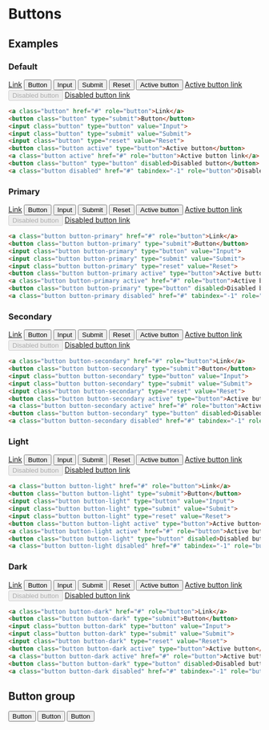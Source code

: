 <!--
@@@title:Buttons@@@
@@@section:Preview@@@
-->

# Buttons


## Examples

### Default

<div class="doc-example">
  <a class="button" href="#" role="button">Link</a>
  <button class="button" type="submit">Button</button>
  <input class="button" type="button" value="Input">
  <input class="button" type="submit" value="Submit">
  <input class="button" type="reset" value="Reset">
  <button class="button active" type="button">Active button</button>
  <a class="button active" href="#" role="button">Active button link</a>
  <button class="button" type="button" disabled>Disabled button</button>
  <a class="button disabled" href="#" tabindex="-1" role="button">Disabled button link</a>
</div>

```html
<a class="button" href="#" role="button">Link</a>
<button class="button" type="submit">Button</button>
<input class="button" type="button" value="Input">
<input class="button" type="submit" value="Submit">
<input class="button" type="reset" value="Reset">
<button class="button active" type="button">Active button</button>
<a class="button active" href="#" role="button">Active button link</a>
<button class="button" type="button" disabled>Disabled button</button>
<a class="button disabled" href="#" tabindex="-1" role="button">Disabled button link</a>
```

### Primary

<div class="doc-example">
  <a class="button button-primary" href="#" role="button">Link</a>
  <button class="button button-primary" type="submit">Button</button>
  <input class="button button-primary" type="button" value="Input">
  <input class="button button-primary" type="submit" value="Submit">
  <input class="button button-primary" type="reset" value="Reset">
  <button class="button button-primary active" type="button">Active button</button>
  <a class="button button-primary active" href="#" role="button">Active button link</a>
  <button class="button button-primary" type="button" disabled>Disabled button</button>
  <a class="button button-primary disabled" href="#" tabindex="-1" role="button">Disabled button link</a>
</div>

```html
<a class="button button-primary" href="#" role="button">Link</a>
<button class="button button-primary" type="submit">Button</button>
<input class="button button-primary" type="button" value="Input">
<input class="button button-primary" type="submit" value="Submit">
<input class="button button-primary" type="reset" value="Reset">
<button class="button button-primary active" type="button">Active button</button>
<a class="button button-primary active" href="#" role="button">Active button link</a>
<button class="button button-primary" type="button" disabled>Disabled button</button>
<a class="button button-primary disabled" href="#" tabindex="-1" role="button">Disabled button link</a>
```

### Secondary

<div class="doc-example">
  <a class="button button-secondary" href="#" role="button">Link</a>
  <button class="button button-secondary" type="submit">Button</button>
  <input class="button button-secondary" type="button" value="Input">
  <input class="button button-secondary" type="submit" value="Submit">
  <input class="button button-secondary" type="reset" value="Reset">
  <button class="button button-secondary active" type="button">Active button</button>
  <a class="button button-secondary active" href="#" role="button">Active button link</a>
  <button class="button button-secondary" type="button" disabled>Disabled button</button>
  <a class="button button-secondary disabled" href="#" tabindex="-1" role="button">Disabled button link</a>
</div>

```html
<a class="button button-secondary" href="#" role="button">Link</a>
<button class="button button-secondary" type="submit">Button</button>
<input class="button button-secondary" type="button" value="Input">
<input class="button button-secondary" type="submit" value="Submit">
<input class="button button-secondary" type="reset" value="Reset">
<button class="button button-secondary active" type="button">Active button</button>
<a class="button button-secondary active" href="#" role="button">Active button link</a>
<button class="button button-secondary" type="button" disabled>Disabled button</button>
<a class="button button-secondary disabled" href="#" tabindex="-1" role="button">Disabled button link</a>
```

### Light

<div class="doc-example">
  <a class="button button-light" href="#" role="button">Link</a>
  <button class="button button-light" type="submit">Button</button>
  <input class="button button-light" type="button" value="Input">
  <input class="button button-light" type="submit" value="Submit">
  <input class="button button-light" type="reset" value="Reset">
  <button class="button button-light active" type="button">Active button</button>
  <a class="button button-light active" href="#" role="button">Active button link</a>
  <button class="button button-light" type="button" disabled>Disabled button</button>
  <a class="button button-light disabled" href="#" tabindex="-1" role="button">Disabled button link</a>
</div>

```html
<a class="button button-light" href="#" role="button">Link</a>
<button class="button button-light" type="submit">Button</button>
<input class="button button-light" type="button" value="Input">
<input class="button button-light" type="submit" value="Submit">
<input class="button button-light" type="reset" value="Reset">
<button class="button button-light active" type="button">Active button</button>
<a class="button button-light active" href="#" role="button">Active button link</a>
<button class="button button-light" type="button" disabled>Disabled button</button>
<a class="button button-light disabled" href="#" tabindex="-1" role="button">Disabled button link</a>
```

### Dark

<div class="doc-example">
  <a class="button button-dark" href="#" role="button">Link</a>
  <button class="button button-dark" type="submit">Button</button>
  <input class="button button-dark" type="button" value="Input">
  <input class="button button-dark" type="submit" value="Submit">
  <input class="button button-dark" type="reset" value="Reset">
  <button class="button button-dark active" type="button">Active button</button>
  <a class="button button-dark active" href="#" role="button">Active button link</a>
  <button class="button button-dark" type="button" disabled>Disabled button</button>
  <a class="button button-dark disabled" href="#" tabindex="-1" role="button">Disabled button link</a>
</div>

```html
<a class="button button-dark" href="#" role="button">Link</a>
<button class="button button-dark" type="submit">Button</button>
<input class="button button-dark" type="button" value="Input">
<input class="button button-dark" type="submit" value="Submit">
<input class="button button-dark" type="reset" value="Reset">
<button class="button button-dark active" type="button">Active button</button>
<a class="button button-dark active" href="#" role="button">Active button link</a>
<button class="button button-dark" type="button" disabled>Disabled button</button>
<a class="button button-dark disabled" href="#" tabindex="-1" role="button">Disabled button link</a>
```


## Button group

<div class="doc-example">
  <div class="button-group">
    <button class="button button-secondary" type="button">Button</button>
    <button class="button button-secondary" type="button">Button</button>
    <button class="button button-secondary" type="button">Button</button>
  </div>
</div>
